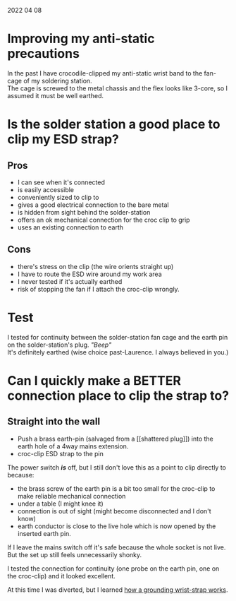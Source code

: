 2022 04 08

# Improving my anti-static precautions

In the past I have crocodile-clipped my anti-static wrist band to the fan-cage of my soldering station.  
The cage is screwed to the metal chassis and the flex looks like 3-core, so I assumed it must be well earthed.  

# Is the solder station a good place to clip my ESD strap?
## Pros
- I can see when it's connected
- is easily accessible
- conveniently sized to clip to
- gives a good electrical connection to the bare metal
- is hidden from sight behind the solder-station 
- offers an ok mechanical connection for the croc clip to grip
- uses an existing connection to earth

## Cons   
- there's stress on the clip (the wire orients straight up)
- I have to route the ESD wire around my work area
- I never tested if it's actually earthed
- risk of stopping the fan if I attach the croc-clip wrongly.

# Test  
I tested for continuity between the solder-station fan cage and the earth pin on the solder-station's plug.
*"Beep"*  
It's definitely earthed (wise choice past-Laurence. I always believed in you.)

# Can I quickly make a BETTER connection place to clip the strap to?
## Straight into the wall
- Push a brass earth-pin (salvaged from a [[shattered plug]]) into the earth hole of a 4way mains extension.
- croc-clip ESD strap to the pin

The power switch ***is*** off, but I still don't love this as a point to clip directly to because:
- the brass screw of the earth pin is a bit too small for the croc-clip to make reliable mechanical connection 
- under a table (I might knee it)
- connection is out of sight (might become disconnected and I don't know)
- earth conductor is close to the live hole which is now opened by the inserted earth pin.

If I leave the mains switch off it's safe because the whole socket is not live.
But the set up still feels unnecessarily shonky.

I tested the connection for continuity (one probe on the earth pin, one on the croc-clip) and it looked excellent.

At this time I was diverted, but I learned [how a grounding wrist-strap works](Anti_Static_Wrist_Strap.md).

